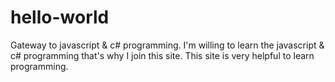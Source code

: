 # hello-world
Gateway to javascript & c# programming.
I'm willing to learn the javascript & c# programming that's why I join this site.
This site is very helpful to learn programming.
